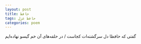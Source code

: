 ```yaml
---
layout: post
title: حافظ
tags: حافظ غزل
categories: poem
---
```


گفتی که حافظا دل سرگشته‌ات کجاست / در حلقه‌های آن خم گیسو نهاده‌ایم
